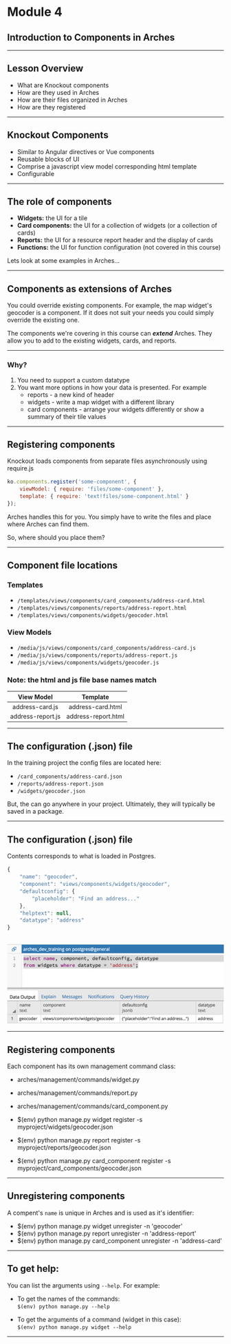 <!-- sectionTitle: Module 4: Introduction to Components -->

# Module 4
## Introduction to Components in Arches

---

## Lesson Overview

- What are Knockout components
- How are they used in Arches
- How are their files organized in Arches
- How are they registered

---

## Knockout Components

- Similar to Angular directives or Vue components
- Reusable blocks of UI
- Comprise a javascript view model corresponding html template
- Configurable

---

## The role of components

- **Widgets:**  the UI for a tile
- **Card components:**  the UI for a collection of widgets (or a collection of cards)
- **Reports:**  the UI for a resource report header and the display of cards
- **Functions:**  the UI for function configuration (not covered in this course)

Lets look at some examples in Arches...

---

## Components as extensions of Arches

You could override existing components.
For example, the map widget's geocoder is a component.
If it does not suit your needs you could simply override the existing one.

The components we're covering in this course can ***extend*** Arches.
They allow you to add to the existing widgets, cards, and reports.

---

### Why?

1. You need to support a custom datatype
2. You want more options in how your data is presented. For example
    - reports - a new kind of header
    - widgets - write a map widget with a different library
    - card components - arrange your widgets differently or show a summary of their tile values

---

## Registering components

Knockout loads components from separate files asynchronously using require.js

```javascript
ko.components.register('some-component', {
    viewModel: { require: 'files/some-component' },
    template: { require: 'text!files/some-component.html' }
});
```

Arches handles this for you. You simply have to write the files and place where
Arches can find them.

So, where should you place them?

---

## Component file locations

### Templates
- `/templates/views/components/card_components/address-card.html`
- `/templates/views/components/reports/address-report.html`
- `/templates/views/components/widgets/geocoder.html`

### View Models
- `/media/js/views/components/card_components/address-card.js`
- `/media/js/views/components/reports/address-report.js`
- `/media/js/views/components/widgets/geocoder.js`

### Note: the html and js file base names match
| View Model         |   Template            |
|:------------------:|:---------------------:|
| address-card.js    |   address-card.html   |
| address-report.js  |   address-report.html |

---

## The configuration (.json) file

In the training project the config files are located here:


- `/card_components/address-card.json`
- `/reports/address-report.json`
- `/widgets/geocoder.json`


But, the can go anywhere in your project. Ultimately, they will typically
be saved in a package.

---

## The configuration (.json) file

Contents corresponds to what is loaded in Postgres.

```javascript
{
    "name": "geocoder",
    "component": "views/components/widgets/geocoder",
    "defaultconfig": {
        "placeholder": "Find an address..."
    },
    "helptext": null,
    "datatype": "address"
}
```

&nbsp;&nbsp;&nbsp;&nbsp;&nbsp;&nbsp; ![widget](/images/widget-db-screenshot.png)

---

## Registering components

Each component has its own management command class:

- arches/management/commands/widget.py
- arches/management/commands/report.py
- arches/management/commands/card_component.py

- $(env) python manage.py widget register -s myproject/widgets/geocoder.json
- $(env) python manage.py report register -s myproject/reports/geocoder.json
- $(env) python manage.py card_component register -s myproject/card_components/geocoder.json

---

## Unregistering components

A compent's `name` is unique in Arches and is used as it's identifier:

- $(env) python manage.py widget unregister -n 'geocoder'
- $(env) python manage.py report unregister -n 'address-report'
- $(env) python manage.py card_component unregister -n 'address-card'

---

## To get help:

You can list the arguments using `--help`. For example:

- To get the names of the commands:  
```$(env) python manage.py --help```

- To get the arguments of a command (widget in this case):  
```$(env) python manage.py widget --help```

---
